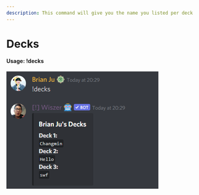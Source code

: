 ```yaml
---
description: This command will give you the name you listed per deck
---
```


# Decks

#### Usage: !decks

![](<../../.gitbook/assets/image (16).png>)
